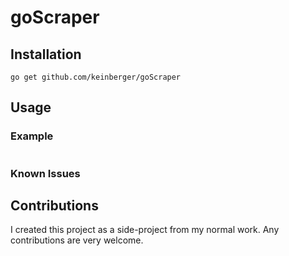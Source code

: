 <!-- implement 
build_status, (https://travis-ci.org) 
godoc, (https://godoc.org), (https://pkg.go.dev)
go_report_card here (goreportcard.com)
-->


# goScraper

<!-- -->

## Installation

`go get github.com/keinberger/goScraper`

## Usage

<!-- -->

### Example

```go

```

### Known Issues

## Contributions

I created this project as a side-project from my normal work. Any contributions are very welcome.
